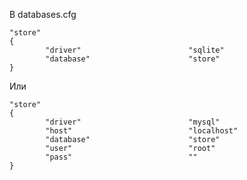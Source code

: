 В databases.cfg

    "store"
    {
            "driver"                        "sqlite"
            "database"                      "store"
    }
Или

    "store"
    {
            "driver"                        "mysql"
            "host"				            "localhost"
            "database"                      "store"
            "user"		            		"root"
		    "pass"			            	""
    }
